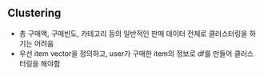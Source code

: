 ## Clustering

- 총 구매액, 구매빈도, 카테고리 등의 일반적인 판매 데이터 전체로 클러스터링을 하기는 어려움
- 우선 item vector을 정의하고, user가 구매한 item의 정보로 df를 만들어 클러스터링을 해야함

